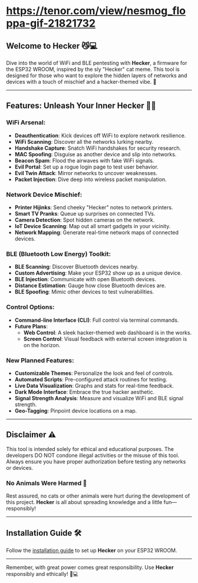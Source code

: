 # https://tenor.com/view/nesmog_floppa-gif-21821732

## Welcome to **Hecker** 😼💻

Dive into the world of WiFi and BLE pentesting with **Hecker**, a firmware for the ESP32 WROOM, inspired by the sly "Hecker" cat meme. This tool is designed for those who want to explore the hidden layers of networks and devices with a touch of mischief and a hacker-themed vibe. 🐾

---

## Features: Unleash Your Inner Hecker 🕵️‍♂️

### WiFi Arsenal:
- **Deauthentication**: Kick devices off WiFi to explore network resilience.
- **WiFi Scanning**: Discover all the networks lurking nearby.
- **Handshake Capture**: Snatch WiFi handshakes for security research.
- **MAC Spoofing**: Disguise as another device and slip into networks.
- **Beacon Spam**: Flood the airwaves with fake WiFi signals.
- **Evil Portal**: Set up a rogue login page to test user behavior.
- **Evil Twin Attack**: Mirror networks to uncover weaknesses.
- **Packet Injection**: Dive deep into wireless packet manipulation.

### Network Device Mischief:
- **Printer Hijinks**: Send cheeky "Hecker" notes to network printers.
- **Smart TV Pranks**: Queue up surprises on connected TVs.
- **Camera Detection**: Spot hidden cameras on the network.
- **IoT Device Scanning**: Map out all smart gadgets in your vicinity.
- **Network Mapping**: Generate real-time network maps of connected devices.

### BLE (Bluetooth Low Energy) Toolkit:
- **BLE Scanning**: Discover Bluetooth devices nearby.
- **Custom Advertising**: Make your ESP32 show up as a unique device.
- **BLE Injection**: Communicate with open Bluetooth devices.
- **Distance Estimation**: Gauge how close Bluetooth devices are.
- **BLE Spoofing**: Mimic other devices to test vulnerabilities.

### Control Options:
- **Command-line Interface (CLI)**: Full control via terminal commands.
- **Future Plans**:
  - **Web Control**: A sleek hacker-themed web dashboard is in the works.
  - **Screen Control**: Visual feedback with external screen integration is on the horizon.

### New Planned Features:
- **Customizable Themes**: Personalize the look and feel of controls.
- **Automated Scripts**: Pre-configured attack routines for testing.
- **Live Data Visualization**: Graphs and stats for real-time feedback.
- **Dark Mode Interface**: Embrace the true hacker aesthetic.
- **Signal Strength Analysis**: Measure and visualize WiFi and BLE signal strength.
- **Geo-Tagging**: Pinpoint device locations on a map.

---

## Disclaimer ⚠️
This tool is intended solely for ethical and educational purposes. The developers DO NOT condone illegal activities or the misuse of this tool. Always ensure you have proper authorization before testing any networks or devices.

### **No Animals Were Harmed** 🐾
Rest assured, no cats or other animals were hurt during the development of this project. **Hecker** is all about spreading knowledge and a little fun—responsibly!

---

## Installation Guide 🛠️
Follow the [installation guide](https://sites.google.com/view/guideinstall/home) to set up **Hecker** on your ESP32 WROOM.

---

Remember, with great power comes great responsibility. Use **Hecker** responsibly and ethically! 🐾💻
